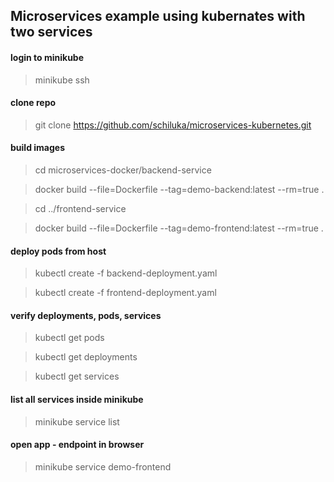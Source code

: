 ## Microservices example using kubernates with two services

#### login to minikube
>minikube ssh

#### clone repo
>git clone https://github.com/schiluka/microservices-kubernetes.git

#### build images
>cd microservices-docker/backend-service

>docker build --file=Dockerfile --tag=demo-backend:latest --rm=true .

>cd ../frontend-service

>docker build --file=Dockerfile --tag=demo-frontend:latest --rm=true .

#### deploy pods from host
>kubectl create -f backend-deployment.yaml

>kubectl create -f frontend-deployment.yaml

#### verify deployments, pods, services
>kubectl get pods

>kubectl get deployments

>kubectl get services

#### list all services inside minikube
>minikube service list

#### open app - endpoint in browser
>minikube service demo-frontend
